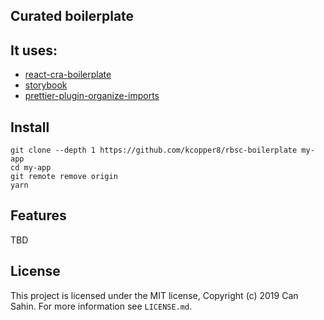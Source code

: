 ## Curated boilerplate

## It uses:

- [react-cra-boilerplate](https://github.com/react-boilerplate/react-boilerplate-cra-template)
- [storybook](https://storybook.js.org/)
- [prettier-plugin-organize-imports](https://github.com/simonhaenisch/prettier-plugin-organize-imports)

## Install

```shell
git clone --depth 1 https://github.com/kcopper8/rbsc-boilerplate my-app
cd my-app
git remote remove origin
yarn
```

## Features

TBD

## License

This project is licensed under the MIT license, Copyright (c) 2019 Can Sahin.
For more information see `LICENSE.md`.

